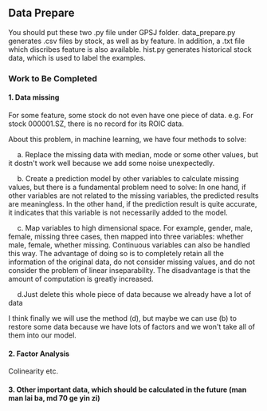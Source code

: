 ## Data Prepare
You should put these two .py file under GPSJ folder. data_prepare.py generates .csv files by stock, as well as by feature. In addition, a .txt file which discribes feature is also available. hist.py generates historical stock data, which is used to label the examples.
### Work to Be Completed
#### 1. Data missing 
For some feature, some stock do not even have one piece of data. e.g. For stock 000001.SZ, there is no record for its ROIC data.

About this problem, in machine learning, we have four methods to solve:

&emsp; a. Replace the missing data with median, mode or some other values, but it dostn't work well because we add some noise unexpectedly.

&emsp; b. Create a prediction model by other variables to calculate missing values, but there is a fundamental problem need to solve: In one hand, if other variables are not related to the missing variables, the predicted results are meaningless. In the other hand, if the prediction result is quite accurate, it indicates that this variable is not necessarily added to the model.

&emsp; c. Map variables to high dimensional space. For example, gender, male, female, missing three cases, then mapped into three variables: whether male, female, whether missing. Continuous variables can also be handled this way. The advantage of doing so is to completely retain all the information of the original data, do not consider missing values, and do not consider the problem of linear inseparability. The disadvantage is that the amount of computation is greatly increased.

&emsp; d.Just delete this whole piece of data because we already have a lot of data

  I think finally we will use the method (d), but maybe we can use (b) to restore some data because we have lots of factors and we won't take all of them into our model.

#### 2. Factor Analysis
  Colinearity etc.

#### 3. Other important data, which should be calculated in the future (man man lai ba, md 70 ge yin zi)
